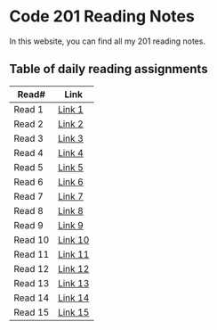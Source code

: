 # Code 201 Reading Notes

In this website, you can find all my 201 reading notes.

## Table of daily reading assignments

Read# | Link
-------|-------
Read 1 | [Link 1](https://danaabbadi.github.io/reading-notes/read01)
Read 2 | [Link 2](https://danaabbadi.github.io/reading-notes/class02)
Read 3 | [Link 3](https://danaabbadi.github.io/reading-notes/)
Read 4 | [Link 4](https://danaabbadi.github.io/reading-notes/)
Read 5 | [Link 5](https://danaabbadi.github.io/reading-notes/)
Read 6 | [Link 6](https://danaabbadi.github.io/reading-notes/)
Read 7 | [Link 7](https://danaabbadi.github.io/reading-notes/)
Read 8 | [Link 8](https://danaabbadi.github.io/reading-notes/)
Read 9 | [Link 9](https://danaabbadi.github.io/reading-notes/)
Read 10 | [Link 10](https://danaabbadi.github.io/reading-notes/)
Read 11 | [Link 11](https://danaabbadi.github.io/reading-notes/)
Read 12 | [Link 12](https://danaabbadi.github.io/reading-notes/)
Read 13 | [Link 13](https://danaabbadi.github.io/reading-notes/)
Read 14 | [Link 14](https://danaabbadi.github.io/reading-notes/)
Read 15 | [Link 15](https://danaabbadi.github.io/reading-notes/)